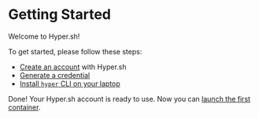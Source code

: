 # Getting Started

Welcome to Hyper.sh!

To get started, please follow these steps:

- [Create an account](https://console.hyper.sh/register) with Hyper.sh
- [Generate a credential](generate_api_credential.md)
- [Install `hyper` CLI on your laptop](./install.md)

Done! Your Hyper.sh account is ready to use. Now you can [launch the first container](./launch_the_first_container.md).
